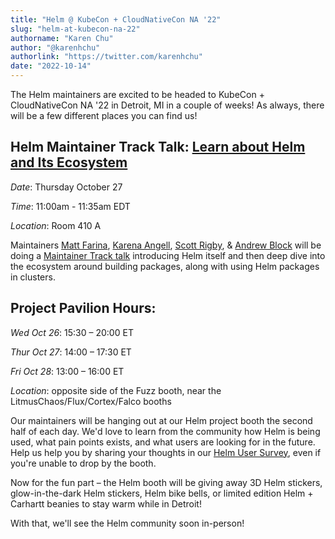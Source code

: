 ```yaml
---
title: "Helm @ KubeCon + CloudNativeCon NA '22"
slug: "helm-at-kubecon-na-22"
authorname: "Karen Chu"
author: "@karenhchu"
authorlink: "https://twitter.com/karenhchu"
date: "2022-10-14"
---
```


The Helm maintainers are excited to be headed to KubeCon + CloudNativeCon NA '22 in Detroit, MI in a couple of weeks! As always, there will be a few different places you can find us!

## Helm Maintainer Track Talk: [Learn about Helm and Its Ecosystem](https://sched.co/182Ns)

_Date_: Thursday October 27

_Time_: 11:00am - 11:35am EDT

_Location_: Room 410 A

Maintainers [Matt Farina](https://twitter.com/mattfarina), [Karena Angell](https://twitter.com/karenaangell), [Scott Rigby](https://twitter.com/r6by), & [Andrew Block](https://twitter.com/sabre1041) will be doing a [Maintainer Track talk](https://sched.co/182Ns) introducing Helm itself and then deep dive into the ecosystem around building packages, along with using Helm packages in clusters. 

## Project Pavilion Hours:

_Wed Oct 26_: 15:30 – 20:00 ET

_Thur Oct 27_: 14:00 – 17:30 ET

_Fri Oct 28_: 13:00 – 16:00 ET

_Location_: opposite side of the Fuzz booth, near the LitmusChaos/Flux/Cortex/Falco booths

Our maintainers will be hanging out at our Helm project booth the second half of each day. We'd love to learn from the community how Helm is being used, what pain points exists, and what users are looking for in the future. Help us help you by sharing your thoughts in our [Helm User Survey](https://docs.google.com/forms/d/e/1FAIpQLSeR9fSlWShh49_URhAEPA88JVjlPiz1441CA1B2ySJGZg1dzQ/viewform), even if you're unable to drop by the booth. 

Now for the fun part – the Helm booth will be giving away 3D Helm stickers, glow-in-the-dark Helm stickers, Helm bike bells, or limited edition Helm + Carhartt beanies to stay warm while in Detroit!

With that, we'll see the Helm community soon in-person! 
